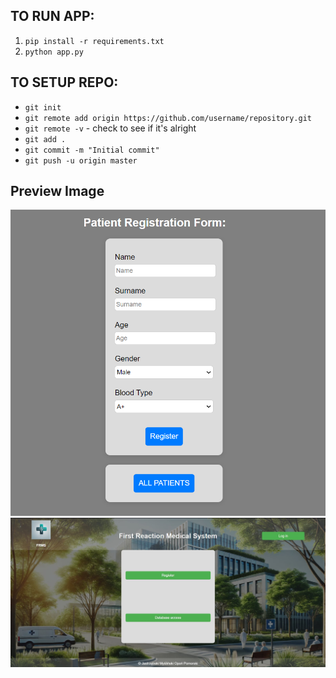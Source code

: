 ## TO RUN APP:
1. `pip install -r requirements.txt`
2. `python app.py`

## TO SETUP REPO:
- `git init`
- `git remote add origin https://github.com/username/repository.git`
- `git remote -v` - check to see if it's alright
- `git add .`
- `git commit -m "Initial commit"`
- `git push -u origin master`

## Preview Image
![Preview Image](/static/images/Preview.png)
![Preview Image](/static/images/rawPreview.jpg)
